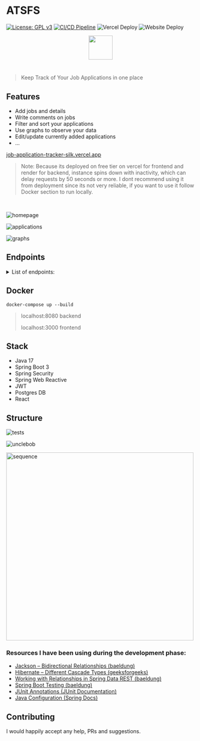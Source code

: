 # ATSFS
[![License: GPL v3](https://img.shields.io/badge/License-GPLv3-blue.svg)](https://www.gnu.org/licenses/gpl-3.0)
[![CI/CD Pipeline](https://github.com/cankurttekin/job-application-tracker/actions/workflows/ci-cd-pipeline.yml/badge.svg)](https://github.com/cankurttekin/job-application-tracker/actions/workflows/ci-cd-pipeline.yml)
![Vercel Deploy](https://deploy-badge.vercel.app/vercel/job-application-tracker-silk)
![Website Deploy](https://deploy-badge.vercel.app/?url=https%3A%2F%2Frender.com%2F&logo=Render&name=backend)
 <p align="center">
  <img height="64" src="/assets/atsfs.png">
</p>

# 

> Keep Track of Your Job Applications in one place

## Features
- Add jobs and details
- Write comments on jobs
- Filter and sort your applications
- Use graphs to observe your data
- Edit/update currently added applications
- ...

[job-application-tracker-silk.vercel.app](https://job-application-tracker-silk.vercel.app/)
> Note: Because its deployed on free tier on vercel for frontend and render for backend, instance spins down with inactivity, which can delay requests by 50 seconds or more. I dont recommend using it from deployment since its not very reliable, if you want to use it follow Docker section to run locally.

<br />

<img src="/assets/screenshot-atsfs-home.png"
alt="homepage">

<img src="/assets/screenshot-atsfs.png"
alt="applications">

<img src="/assets/screenshot-atsfs-charts.png"
alt="graphs">

## Endpoints
<details>
  <summary>List of endpoints:</summary>
<br>
 
`POST`
/api/auth/register 

`POST`
/api/auth/login
login and get new jwt token

`POST`
/api/job-applications (JWT Auth)
Create job application

`GET`
/api/job-applications (JWT Auth)
Get job applications for user

`GET`
/api/job-applications/stats (JWT Auth)
Returns number of applications on application dates

`PUT`
/api/job-applications (JWT Auth)
Update existing job application fields 

`DELETE`
/api/job-applications/{id} (JWT Auth)
Delete single job application

`DELETE`
/api/job-applications/all (JWT Auth)
Delete all job applications
</details>

## Docker
```
docker-compose up --build
```
> localhost:8080 backend
> 
> localhost:3000 frontend

## Stack
- Java 17
- Spring Boot 3
- Spring Security
- Spring Web Reactive
- JWT
- Postgres DB
- React

## Structure
<img src="/assets/structure.png"
     alt="tests"
     >
     
<img src="/assets/unclebob.svg"
     alt="unclebob"
     >
     
<img src="/assets/sequence-diagram.png"
     alt="sequence"
     height="500">

### Resources I have been using during the development phase:
- [Jackson – Bidirectional Relationships (baeldung)](https://www.baeldung.com/jackson-bidirectional-relationships-and-infinite-recursion)
- [Hibernate – Different Cascade Types (geeksforgeeks)](https://www.geeksforgeeks.org/hibernate-different-cascade-types/)
- [Working with Relationships in Spring Data REST (baeldung)](https://www.baeldung.com/spring-data-rest-relationships)
- [Spring Boot Testing (baeldung)](https://www.baeldung.com/spring-boot-testing)
- [JUnit Annotations (JUnit Documentation)](https://junit.org/junit5/docs/current/user-guide/#writing-tests-annotations)
- [Java Configuration (Spring Docs)](https://docs.spring.io/spring-security/reference/servlet/configuration/java.html)

## Contributing
I would happily accept any help, PRs and suggestions.
